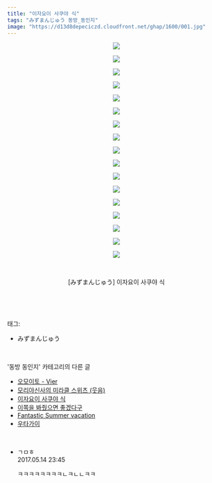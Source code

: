 ```yaml
---
title: "이자요이 사쿠야 식"
tags: "みずまんじゅう 동방_동인지"
image: "https://d13d8depeciczd.cloudfront.net/ghap/1600/001.jpg"
---
```

<div class="article">
<p style="text-align: center; clear: none; float: none;"><img src="{{ site.imgserver12 }}/ghap/1600/001.jpg"/></p>
<p style="text-align: center; clear: none; float: none;"><img src="{{ site.imgserver12 }}/ghap/1600/002.jpg"/></p>
<p style="text-align: center; clear: none; float: none;"><img src="{{ site.imgserver12 }}/ghap/1600/003.jpg"/></p>
<p style="text-align: center; clear: none; float: none;"><img src="{{ site.imgserver12 }}/ghap/1600/004.jpg"/></p>
<p style="text-align: center; clear: none; float: none;"><img src="{{ site.imgserver12 }}/ghap/1600/005.jpg"/></p>
<p style="text-align: center; clear: none; float: none;"><img src="{{ site.imgserver12 }}/ghap/1600/006.jpg"/></p>
<p style="text-align: center; clear: none; float: none;"><img src="{{ site.imgserver12 }}/ghap/1600/007.jpg"/></p>
<p style="text-align: center; clear: none; float: none;"><img src="{{ site.imgserver12 }}/ghap/1600/008.jpg"/></p>
<p style="text-align: center; clear: none; float: none;"><img src="{{ site.imgserver12 }}/ghap/1600/009.jpg"/></p>
<p style="text-align: center; clear: none; float: none;"><img src="{{ site.imgserver12 }}/ghap/1600/010.jpg"/></p>
<p style="text-align: center; clear: none; float: none;"><img src="{{ site.imgserver12 }}/ghap/1600/011.jpg"/></p>
<p style="text-align: center; clear: none; float: none;"><img src="{{ site.imgserver12 }}/ghap/1600/012.jpg"/></p>
<p style="text-align: center; clear: none; float: none;"><img src="{{ site.imgserver12 }}/ghap/1600/013.jpg"/></p>
<p style="text-align: center; clear: none; float: none;"><img src="{{ site.imgserver12 }}/ghap/1600/014.jpg"/></p>
<p style="text-align: center; clear: none; float: none;"><img src="{{ site.imgserver12 }}/ghap/1600/015.jpg"/></p>
<p style="text-align: center; clear: none; float: none;"><img src="{{ site.imgserver12 }}/ghap/1600/016.jpg"/></p>
<p style="text-align: center; clear: none; float: none;"><img src="{{ site.imgserver12 }}/ghap/1600/017.jpg"/></p>
<p style="text-align: center; clear: none; float: none;"><br/></p>
<p style="text-align: center; clear: none; float: none;">[みずまんじゅう] 이자요이 사쿠야 식</p>
<p><br/></p>
</div><br/>
<div class="tagTrail">
<p>태그: </p>
<ul>
<li>みずまんじゅう</li>
</ul>
</div><br/>
<div class="another">
<p>'동방 동인지' 카테고리의 다른 글</p>
<ul>
<li><a href="/ghap_1604">오모이토 - Vier</a></li>
<li><a href="/ghap_1603">모리야신사의 미라클 스위츠 (웃음)</a></li>
<li><a href="/ghap_1600">이자요이 사쿠야 식</a></li>
<li><a href="/ghap_1599">이쪽을 봐줬으면 좋겠다구</a></li>
<li><a href="/ghap_1598">Fantastic Summer vacation</a></li>
<li><a href="/ghap_1597">우타가이</a></li>
</ul>
</div><br/>
<div class="cb_module cb_fluid">
<div class="cb_wrt cb_profile">
<div class="comment">
<ul>
<li class="cb_thumb_off" id="comment14989041">
<div class="cb_comment_area">
<div class="cb_info_area">
<div class="cb_section">
<span class="cb_nick_name">ㄱㅁㅎ</span>
</div>
<div class="cb_section">
<span class="cb_date">2017.05.14 23:45 </span>
</div>
</div>
<div class="cb_dsc_comment">
<p class="cb_dsc">
											ㅋㅋㅋㅋㅋㅋㅋㅋㄴㅋㄴㄴㅋㅋ
										</p>
</div>
</div></li>
</ul>
</div>
</div><!-- commentList close -->
</div><br/>
